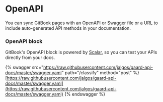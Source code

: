 # OpenAPI

You can sync GitBook pages with an OpenAPI or Swagger file or a URL to include auto-generated API methods in your documentation.

### OpenAPI block

GitBook's OpenAPI block is powered by [Scalar](https://scalar.com/), so you can test your APIs directly from your docs.

{% swagger src="https://raw.githubusercontent.com/jalgos/gaard-api-docs/master/swagger.yaml" path="/classify" method="post" %}
[https://raw.githubusercontent.com/jalgos/gaard-api-docs/master/swagger.yaml](https://raw.githubusercontent.com/jalgos/gaard-api-docs/master/swagger.yaml)
{% endswagger %}
